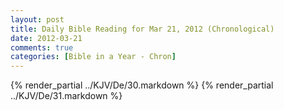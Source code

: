 ```yaml
---
layout: post
title: Daily Bible Reading for Mar 21, 2012 (Chronological)
date: 2012-03-21
comments: true
categories: [Bible in a Year - Chron]
---
```

{% render_partial ../KJV/De/30.markdown %}
{% render_partial ../KJV/De/31.markdown %}
